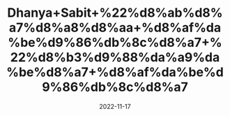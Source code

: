 ---
title: 'Dhanya+Sabit+%22%d8%ab%d8%a7%d8%a8%d8%aa+%d8%af%da%be%d9%86%db%8c%d8%a7+%22%d8%b3%d9%88%da%a9%da%be%d8%a7+%d8%af%da%be%d9%86%db%8c%d8%a7'
date: '2022-11-17' 
metatag: '' 
inventory: '0' 
draft: false 
# meta description 
shortDescripton: '%22+Dry+Coriander+Seeds+%22+The+herb+acts+as+a+diuretic%2c+which+can+help+flush+extra+sodium+from+your+system+and+reduce+your+blood+pressure.'
description: 'Spices+%d9%85%d8%b5%d8%a7%d9%84%d8%ad%db%92'
longdescription: ''
tags: ''
brand: ''
subCategory: ''
unit: '250 gm-Pk'
sellCount: '0'
featured: True
# product Price
price: '150.0'
# Product Short Description
shortDescription: '%22+Dry+Coriander+Seeds+%22+The+herb+acts+as+a+diuretic%2c+which+can+help+flush+extra+sodium+from+your+system+and+reduce+your+blood+pressure.'
productID: '291BF004-3326-ED11-9968-005056B3A416'
type: 'products'
category: 'Spices+%d9%85%d8%b5%d8%a7%d9%84%d8%ad%db%92' 
thumnailproduct: 'https://eraconnect.blob.core.windows.net/product-images/aminsaddiquidawakhana/291BF004-3326-ED11-9968-005056B3A416.webp' 
images:
  - image: 'https://eraconnect.blob.core.windows.net/product-images/aminsaddiquidawakhana/291BF004-3326-ED11-9968-005056B3A416.webp'  
Variants:
---